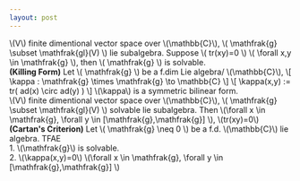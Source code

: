 ```yaml
---
layout: post
---
```

<link rel="stylesheet" href="https://latex.now.sh/style.css"> 
<script src="https://cdn.mathjax.org/mathjax/latest/MathJax.js?config=TeX-AMS-MML_HTMLorMML" type="text/javascript"></script> 

<div class="lemma">
\(V\) finite dimentional vector space over \(\mathbb{C}\), \( \mathfrak{g} \subset \mathfrak{gl}(V) \) lie subalgebra.
Suppose \( tr(xy)=0 \) \( \forall x,y \in \mathfrak{g} \), then \( \mathfrak{g} \) is solvable.
</div>

<div class="definition">
<b>(Killing Form)</b>
Let \( \mathfrak{g} \) be a f.dim Lie algebra/ \(\mathbb{C}\),
\[ \kappa : \mathfrak{g} \times \mathfrak{g} \to \mathbb{C} \]
\[ \kappa(x,y) := tr( ad(x) \circ ad(y) ) \]
\(\kappa\) is a symmetric bilinear form.
</div>

<div class="lemma">
\(V\) finite dimentional vector space over \(\mathbb{C}\),
\( \mathfrak{g} \subset \mathfrak{gl}(V) \) solvable lie subalgebra.
Then \(\forall x \in \mathfrak{g}, \forall y \in [\mathfrak{g},\mathfrak{g}] \), \(tr(xy)=0\)

</div>

<div class="theorem">
<b>(Cartan's Criterion)</b>
Let \( \mathfrak{g} \neq 0 \) be a f.d. \(\mathbb{C}\) lie algebra. TFAE <br>
1. \(\mathfrak{g}\) is solvable. <br>
2. \(\kappa(x,y)=0\) \(\forall x \in \mathfrak{g}, \forall y \in [\mathfrak{g},\mathfrak{g}] \)
</div>


